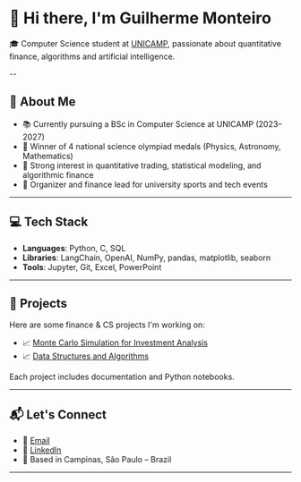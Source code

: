 # 👋 Hi there, I'm Guilherme Monteiro

🎓 Computer Science student at [UNICAMP](https://www.ic.unicamp.br/), passionate about quantitative finance, algorithms and artificial intelligence.  



--

## 🧠 About Me

- 📚 Currently pursuing a BSc in Computer Science at UNICAMP (2023–2027)
- 🏅 Winner of 4 national science olympiad medals (Physics, Astronomy, Mathematics)
- 🧮 Strong interest in quantitative trading, statistical modeling, and algorithmic finance
- 🧢 Organizer and finance lead for university sports and tech events

---

## 💻 Tech Stack

- **Languages**: Python, C, SQL
- **Libraries**: LangChain, OpenAI, NumPy, pandas, matplotlib, seaborn
- **Tools**: Jupyter, Git, Excel, PowerPoint

---

## 📂 Projects 

Here are some finance & CS projects I'm working on:

- 📈 [Monte Carlo Simulation for Investment Analysis](https://github.com/guilhermegodoim/analise-investimentos)
- 📈 [Data Structures and Algorithms](https://github.com/guilhermegodoim/Estrutura-de-Dados)

Each project includes documentation and Python notebooks.

---

## 📬 Let's Connect

- 📧 [Email](mailto:guilhermegodoimonteiro@gmail.com)
- 💼 [LinkedIn](https://www.linkedin.com/in/guilhermegmonteiro)
- 📌 Based in Campinas, São Paulo – Brazil

---

